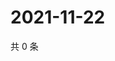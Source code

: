 # 2021-11-22

共 0 条

<!-- BEGIN WEIBO -->
<!-- 最后更新时间 Mon Nov 22 2021 20:24:12 GMT+0800 (China Standard Time) -->

<!-- END WEIBO -->
